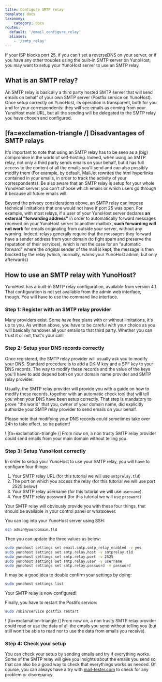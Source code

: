 ```yaml
---
title: Configure SMTP relay
template: docs
taxonomy:
    category: docs
routes:
  default: '/email_configure_relay'
  aliases: 
    - '/smtp_relay'
---
```


If your ISP blocks port 25, if you can't set a reverseDNS on your server, or if you have any other troubles using the built-in SMTP server on YunoHost, you may want to setup your YunoHost server to use an SMTP relay.

## What is an SMTP relay?

An SMTP relay is basically a third party hosted SMTP server that will send emails on behalf of your own SMTP server (Postfix service on YunoHost).
Once setup correctly on YunoHost, its operation is transparent, both for you and for your correspondents: they will see emails as coming from your YunoHost main URL, but all the sending will be delegated to the SMTP relay you have chosen and configured.

## [fa=exclamation-triangle /] Disadvantages of SMTP relays

It's important to note that using an SMTP relay has to be seen as a (big) compromise in the world of self-hosting. Indeed, when using an SMTP relay, not only a third party sends emails on your behalf, but it has full access to the content of all the emails you'll send and can also possibly modify them (For example, by default, MailJet rewrites the html hyperlinks contained in your emails, in order to track the activity of your correspondents). Be also aware that an SMTP relay is setup for your whole YunoHost server: you can't choose which emails or which users go through it because all future emails will.

Beyond the privacy considerations above, an SMTP relay can impose technical limitations that one would not have if port 25 was open. For example, with most relays, if a user of your YunoHost server declares **an external "forwarding address"** in order to automatically forward messages received on your YunoHost server to another mailbox, **such forwarding will not work** for emails originating from outside your server, without any warning. Indeed, relays generally require that the messages they forward have a sender address from your domain (to fight spam and preserve the reputation of their services), which is not the case for an "automatic forward" where the original sender of the mail is kept; the message is then blocked by the relay (which, normally, warns your YunoHost admin, but only afterwards)

## How to use an SMTP relay with YunoHost?

YunoHost has a built-in SMTP relay configuration, available from version 4.1. That configuration is not yet available from the admin web interface, though. You will have to use the command line interface.

### Step 1: Register with an SMTP relay provider

Many providers exist. Some have free plans with or without limitations, it's up to you. As written above, you have to be careful with your choice as you will basically handover all your emails to that third party. Whether you can trust it or not, that's your call!

### Step 2: Setup your DNS records correctly

Once registered, the SMTP relay provider will usually ask you to modify your DNS.
Standard procedure is to add a DKIM key and a SPF key to your DNS records.
The way to modify these records and the value of the keys you'll have to add depend both on your domain name provider and SMTP relay provider.

Usually, the SMTP relay provider will provide you with a guide on how to modify these records, together with an automatic check tool that will tell you when your DNS have been setup correctly. That step is mandatory to prove "the world" that you, owner of your domain name, did explicitly authorize your SMTP relay provider to send emails on your behalf. 

Please note that modifying your DNS records could sometimes take over 24h to take effect, so be patient!

! [fa=exclamation-triangle /] From now on, a non trusty SMTP relay provider could send emails from your main domain without telling you.

### Step 3: Setup YunoHost correctly

In order to setup your YunoHost to use your SMTP relay, you will have to configure four things:
1. Your SMTP relay URL (for this tutorial we will use `smtprelay.tld`)
2. The port on which you access the relay (for this tutorial we will use port 2525 below)
3. Your SMTP relay username (for this tutorial we will use `username`)
4. Your SMTP relay password (for this tutorial we will use `password`)

Your SMTP relay will obviously provide you with these four things, that should be available in your control panel or whatsoever.

You can log into your YunoHost server using SSH:
```bash
ssh admin@yourdomain.tld
```

Then you can update the three values as below:

```bash
sudo yunohost settings set email.smtp.smtp_relay_enabled -v yes
sudo yunohost settings set smtp.relay.host -v smtprelay.tld
sudo yunohost settings set smtp.relay.port -v 2525
sudo yunohost settings set smtp.relay.user -v username
sudo yunohost settings set smtp.relay.password -v password
```

It may be a good idea to double confirm your settings by doing:

```bash
sudo yunohost settings list
```

Your SMTP relay is now configured! 

Finally, you have to restart the Postifx service: 

```bash
sudo /sbin/service postfix restart
```

! [fa=exclamation-triangle /] From now on, a non trusty SMTP relay provider could read or use the data of all the emails you send without telling you (but still won't be able to read nor to use the data from emails you receive).

### Step 4: Check your setup

You can check your setup by sending emails and try if everything works.
Some of the SMTP relay will give you insights about the emails you send so that can also be a good way to check that everythings works as needed.
Of course, you can always have a try with [mail-tester.com](https://www.mail-tester.com/) to check for any problem or discrepancy.

